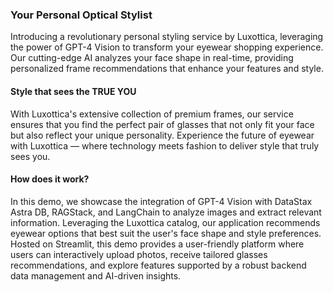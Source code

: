 ### Your Personal Optical Stylist
Introducing a revolutionary personal styling service by Luxottica, leveraging the power of GPT-4 Vision to transform your eyewear shopping experience. Our cutting-edge AI analyzes your face shape in real-time, providing personalized frame recommendations that enhance your features and style.

#### Style that sees the TRUE YOU
With Luxottica's extensive collection of premium frames, our service ensures that you find the perfect pair of glasses that not only fit your face but also reflect your unique personality. Experience the future of eyewear with Luxottica — where technology meets fashion to deliver style that truly sees you.

#### How does it work?
In this demo, we showcase the integration of GPT-4 Vision with DataStax Astra DB, RAGStack, and LangChain to analyze images and extract relevant information. Leveraging the Luxottica catalog, our application recommends eyewear options that best suit the user's face shape and style preferences. Hosted on Streamlit, this demo provides a user-friendly platform where users can interactively upload photos, receive tailored glasses recommendations, and explore features supported by a robust backend data management and AI-driven insights.


